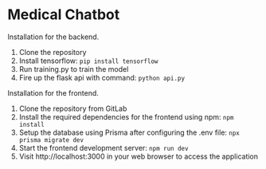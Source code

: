 # Medical Chatbot

Installation for the backend. 

1. Clone the repository
1. Install tensorflow: `pip install tensorflow`
1. Run training.py to train the model
1. Fire up the flask api with command: `python api.py`



Installation for the frontend. 

1. Clone the repository from GitLab
1. Install the required dependencies for the frontend using npm: `npm install`
1. Setup the database using Prisma after configuring the .env file: `npx prisma migrate dev`
1. Start the frontend development server: `npm run dev`
1. Visit http://localhost:3000 in your web browser to access the application

